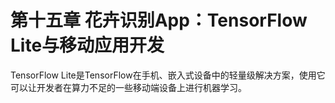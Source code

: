 # 第十五章 花卉识别App：TensorFlow Lite与移动应用开发

   TensorFlow Lite是TensorFlow在手机、嵌入式设备中的轻量级解决方案，使用它可以让开发者在算力不足的一些移动端设备上进行机器学习。

